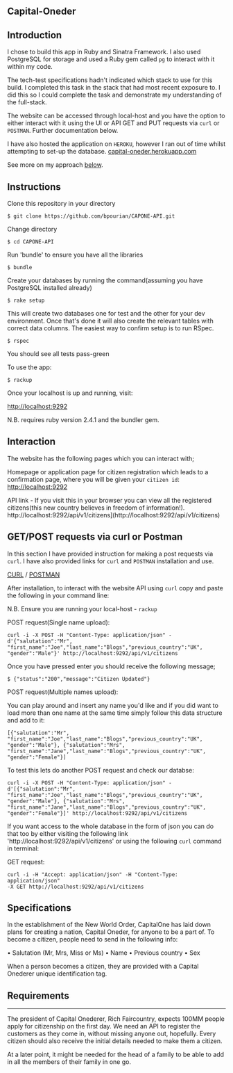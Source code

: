 Capital-Oneder
-----------
Introduction
----
I chose to build this app in Ruby and Sinatra Framework. I also used PostgreSQL for storage and used a Ruby gem called `pg` to interact with it within my code.

The tech-test specifications hadn't indicated which stack to use for this build. I completed this task in the stack that had most recent exposure to. I did this so I could complete the task and demonstrate my understanding of the full-stack.

The website can be accessed through local-host and you have the option to either interact with it using the UI or API GET and PUT requests via `curl` or `POSTMAN`. Further documentation below.

I have also hosted the application on `HEROKU`, however I ran out of time whilst attempting to set-up the database.
[capital-oneder.herokuapp.com](https://capital-oneder.herokuapp.com/)

See more on my approach <a href='#process'>below</a>.

Instructions
-------

Clone this repository in your directory
```
$ git clone https://github.com/bpourian/CAPONE-API.git
```
Change directory
```
$ cd CAPONE-API
```
Run 'bundle' to ensure you have all the libraries
```
$ bundle
```
Create your databases by running the command(assuming you have PostgreSQL installed already)
```
$ rake setup
```
This will create two databases one for test and the other for your dev environment. Once that's done it will also create
the relevant tables with correct data columns. The easiest way to confirm setup is to run RSpec.
```
$ rspec
```
You should see all tests pass-green

To use the app:
```
$ rackup

```
Once your localhost is up and running, visit:

[http://localhost:9292](http://localhost:9292)

N.B. requires ruby version 2.4.1 and the bundler gem.

Interaction
----

The website has the following pages which you can interact with;

Homepage or application page for citizen registration which leads to a
confirmation page, where you will be given your `citizen id`:
[http://localhost:9292](http://localhost:9292)

API link - If you visit this in your browser you can view all the registered citizens(this new country
  believes in freedom of information!).
http://localhost:9292/api/v1/citizens](http://localhost:9292/api/v1/citizens)


GET/POST requests via curl or Postman
-----
In this section I have provided instruction for making a post requests via `curl`.
I have also provided links for `curl` and `POSTMAN` installation and use.

[CURL](https://curl.haxx.se/download.html) / [POSTMAN](https://www.getpostman.com/)

After installation, to interact with the website API using `curl` copy and paste the following
in your command line:

N.B. Ensure you are running your local-host - `rackup`

POST request(Single name upload):
```
curl -i -X POST -H "Content-Type: application/json" -d'{"salutation":"Mr",
"first_name":"Joe","last_name":"Blogs","previous_country":"UK",
"gender":"Male"}' http://localhost:9292/api/v1/citizens
```

Once you have pressed enter you should receive the following message;
```
$ {"status":"200","message":"Citizen Updated"}
```

POST request(Multiple names upload):

You can play around and insert any name you'd like and if you did want to load more than
one name at the same time simply follow this data structure and add to it:
```
[{"salutation":"Mr",
"first_name":"Joe","last_name":"Blogs","previous_country":"UK",
"gender":"Male"}, {"salutation":"Mrs",
"first_name":"Jane","last_name":"Blogs","previous_country":"UK",
"gender":"Female"}]
```
To test this lets do another POST request and check our databse:
```
curl -i -X POST -H "Content-Type: application/json" -d'[{"salutation":"Mr",
"first_name":"Joe","last_name":"Blogs","previous_country":"UK",
"gender":"Male"}, {"salutation":"Mrs",
"first_name":"Jane","last_name":"Blogs","previous_country":"UK",
"gender":"Female"}]' http://localhost:9292/api/v1/citizens

```
If you want access to the whole database in the form of json you can do that too
by either visiting the following link 'http://localhost:9292/api/v1/citizens' or
using the following `curl` command in terminal:

GET request:
```
curl -i -H "Accept: application/json" -H "Content-Type: application/json"
-X GET http://localhost:9292/api/v1/citizens
```
Specifications
------
In the establishment of the New World Order, CapitalOne has laid down plans for creating a
nation, Capital Oneder, for anyone to be a part of. To become a citizen, people need to send in
the following info:

• Salutation (Mr, Mrs, Miss or Ms)
• Name
• Previous country
• Sex

When a person becomes a citizen, they are provided with a Capital Onederer unique
identification tag.

## Requirements
----
The president of Capital Onederer, Rich Faircountry, expects 100MM people apply for
citizenship on the first day. We need an API to register the customers as they come in, without
missing anyone out, hopefully. Every citizen should also receive the initial details needed to
make them a citizen.

At a later point, it might be needed for the head of a family to be able to add in all the members
of their family in one go.
